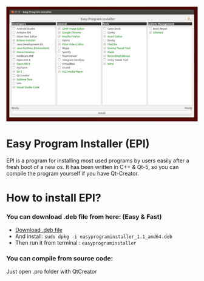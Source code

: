 ![Snapshot](https://github.com/eminfedar/easyprograminstaller/raw/master/snap1.jpg)
# Easy Program Installer (EPI)
EPI is a program for installing most used programs by users easily after a fresh boot of a new os.
It has been written in C++ & Qt-5, so you can compile the program yourself if you have Qt-Creator.

# How to install EPI?
### You can download .deb file from here: (Easy & Fast)
* [Download .deb file](https://github.com/eminfedar/easyprograminstaller/releases/download/v1.1/easyprograminstaller_1.1_amd64.deb)
* And install: `sudo dpkg -i easyprograminstaller_1.1_amd64.deb`
* Then run it from terminal : `easyprograminstaller`

### You can compile from source code:
Just open .pro folder with QtCreator
